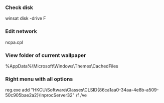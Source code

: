 ### Check disk
winsat disk -drive F

### Edit network
ncpa.cpl

### View folder of current wallpaper
%AppData%\Microsoft\Windows\Themes\CachedFiles

### Right menu with all options
reg.exe add "HKCU\Software\Classes\CLSID\{86ca1aa0-34aa-4e8b-a509-50c905bae2a2}\InprocServer32" /f /ve

